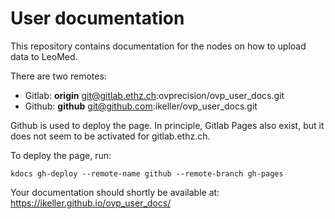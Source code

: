 # User documentation

This repository contains documentation for the nodes on how to upload data to LeoMed. 

There are two remotes:
* Gitlab: **origin** git@gitlab.ethz.ch:ovprecision/ovp_user_docs.git
* Github: **github** git@github.com:ikeller/ovp_user_docs.git

Github is used to deploy the page. In principle, Gitlab Pages also exist, but it does not seem to be activated for gitlab.ethz.ch.

To deploy the page, run:
```
kdocs gh-deploy --remote-name github --remote-branch gh-pages
```

Your documentation should shortly be available at: https://ikeller.github.io/ovp_user_docs/
